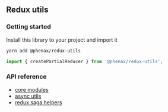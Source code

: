 ## Redux utils

### Getting started

Install this library to your project and import it
```bash
yarn add @phenax/redux-utils
```
```js
import { createPartialReducer } from '@phenax/redux-utils';
```

### API reference
* [core modules](./core.md)
* [async utils](./async.md)
* [redux saga helpers](./saga.md)
